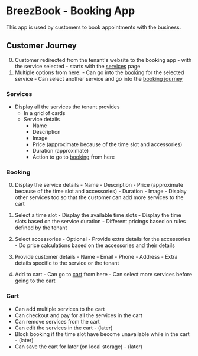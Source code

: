 # BreezBook - Booking App

This app is used by customers to book appointments with the business.

## Customer Journey
  0. Customer redirected from the tenant's website to the booking app 
    - with the service selected
    - starts with the [services](#services) page
  1. Multiple options from here:
    - Can go into the [booking](#booking) for the selected service
    - Can select another service and go into the [booking journey](#booking)

### Services
  - Display all the services the tenant provides
    - In a grid of cards
    - Service details
      - Name
      - Description
      - Image
      - Price (approximate because of the time slot and accessories)
      - Duration (approximate)
      - Action to go to [booking](#booking) from here

### Booking
  0. Display the service details
    - Name
    - Description
    - Price (approximate because of the time slot and accessories)
    - Duration
    - Image
    - Display other services too so that the customer can add more services to the cart

  1. Select a time slot
    - Display the available time slots
    - Display the time slots based on the service duration
    - Different pricings based on rules defined by the tenant
  
  2. Select accessories
    - Optional
    - Provide extra details for the accessories
    - Do price calculations based on the accessories and their details
  
  3. Provide customer details
    - Name
    - Email
    - Phone
    - Address
    - Extra details specific to the service or the tenant
  
  4. Add to cart
    - Can go to [cart](#cart) from here
    - Can select more services before going to the cart

### Cart
  - Can add multiple services to the cart
  - Can checkout and pay for all the services in the cart
  - Can remove services from the cart
  - Can edit the services in the cart - (later)
  - Block booking if the time slot have become unavailable while in the cart - (later)
  - Can save the cart for later (on local storage) - (later) 
